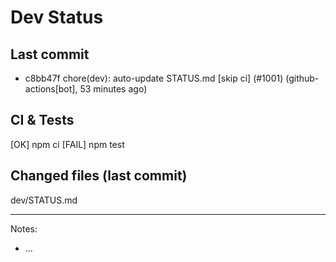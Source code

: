 # Dev Status

## Last commit
- c8bb47f chore(dev): auto-update STATUS.md [skip ci] (#1001) (github-actions[bot], 53 minutes ago)
## CI & Tests
[OK] npm ci
[FAIL] npm test

## Changed files (last commit)
dev/STATUS.md

---
Notes:
- ...
